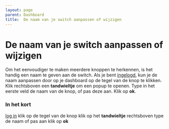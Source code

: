 ```yaml
---
layout: page
parent: Dashboard
title:  De naam van je switch aanpassen of wijzigen 
---
```


# De naam van je switch aanpassen of wijzigen

Om het eenvoudiger te maken meerdere knoppen te herkennen, is het handig een naam te geven aan de switch.
Als je bent [ingelogd](https://admin.myndr.net/auth/login-admin), kun je de naam aanpassen door op je dashboard op de tegel van de knop te klikken. Klik rechtsboven een **tandwieltje** om een popup te openen.
Type in het eerste veld de naam van de knop, of pas deze aan. Klik op **ok**.

### In het kort
[log in](https://admin.myndr.net/auth/login-admin)
klik op de tegel van de knop
klik op het **tandwieltje** rechtsboven
type de naam of pas aan
klik op **ok**
 


